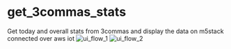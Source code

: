 # get_3commas_stats
Get today and overall stats from 3commas and display the data on m5stack connected over aws iot
![ui_flow_1](https://user-images.githubusercontent.com/12614086/126045841-1b5f45a2-dab2-464e-b1a5-68a2344df527.jpg)
![ui_flow_2](https://user-images.githubusercontent.com/12614086/126045843-5cd05693-f59e-41f6-893f-5e86e5e5d3d9.jpg)
